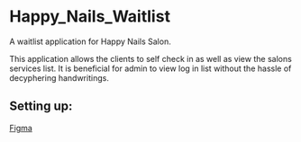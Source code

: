 # Happy_Nails_Waitlist
A waitlist application for Happy Nails Salon.

This application allows the clients to self check in as well as view the salons services list. It is beneficial for admin to view log in list without the hassle of decyphering handwritings.

## Setting up:
[Figma](https://www.figma.com/file/dWeymDjTbIPlm7Wl1pXAHz/Untitled?type=whiteboard&node-id=0-1&t=ccnD33Rb5JrCTi8c-0)
